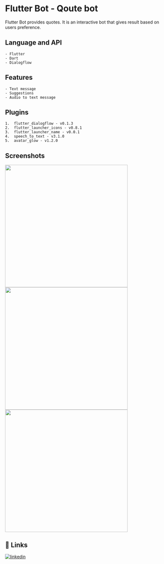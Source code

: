 
# Flutter Bot - Qoute bot

Flutter Bot provides quotes. 
It is an interactive bot that gives result based on users preference.

## Language and API

    - Flutter
    - Dart
    - Dialogflow

## Features

    - Text message
    - Suggestions
    - Audio to text message

## Plugins

    1.	flutter_dialogflow - v0.1.3
    2.	flutter_launcher_icons - v0.8.1
    3.	flutter_launcher_name - v0.0.1
    4.	speech_to_text - v3.1.0
    5.	avatar_glow - v1.2.0


## Screenshots

 <img src = "screenshots/screenshots_1.png" width = "400">
 <img src = "screenshots/screenshots_2.png" width = "400">
 <img src = "screenshots/screenshots_3.png" width = "400">

## 🔗 Links

[![linkedin](https://img.shields.io/badge/linkedin-0A66C2?style=for-the-badge&logo=linkedin&logoColor=white)](https://www.linkedin.com/in/mosabbir-bhuiyan)